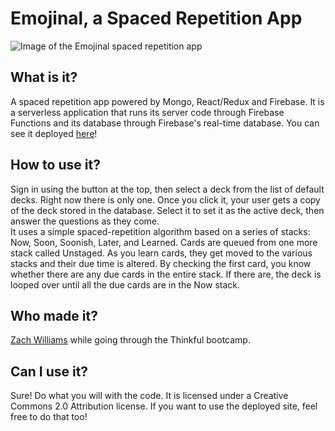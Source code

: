 # Emojinal, a Spaced Repetition App

![Image of the Emojinal spaced repetition app](http://i.imgur.com/pXp7dtr.png)

## What is it?
A spaced repetition app powered by Mongo, React/Redux and Firebase.  It is a serverless application that runs its server code through Firebase Functions and its database through Firebase's real-time database.  You can see it deployed [here](http://undertaker-maneuvers-32863.bitballoon.com/)!

## How to use it?
Sign in using the button at the top, then select a deck from the list of default decks.  Right now there is only one.  Once you click it, your user gets a copy of the deck stored in the database.  Select it to set it as the active deck, then answer the questions as they come.  
It uses a simple spaced-repetition algorithm based on a series of stacks: Now, Soon, Soonish, Later, and Learned.  Cards are queued from one more stack called Unstaged.  As you learn cards, they get moved to the various stacks and their due time is altered.  By checking the first card, you know whether there are any due cards in the entire stack.  If there are, the deck is looped over until all the due cards are in the Now stack.
## Who made it?
[Zach Williams](http://www.zachwilliams.xyz) while going through the Thinkful bootcamp.

## Can I use it?
Sure!  Do what you will with the code.  It is licensed under a Creative Commons 2.0 Attribution license.  If you want to use the deployed site, feel free to do that too!
